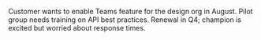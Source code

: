 Customer wants to enable Teams feature for the design org in August.
Pilot group needs training on API best practices.
Renewal in Q4; champion is excited but worried about response times.
